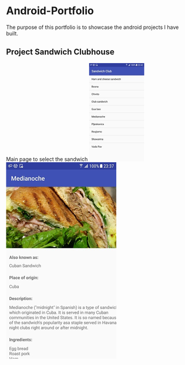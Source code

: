 # Android-Portfolio
The purpose of this portfolio is to showcase the android projects I have built.

## Project Sandwich Clubhouse 
Main page to select the sandwich 
![](images/screenshot-sandwich1-150.jpg)
![](images/screenshot-sandwich-300.jpg)
